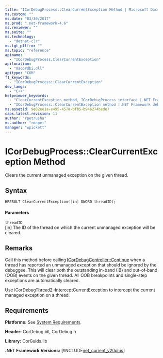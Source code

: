 ```yaml
---
title: "ICorDebugProcess::ClearCurrentException Method | Microsoft Docs"
ms.custom: ""
ms.date: "03/30/2017"
ms.prod: ".net-framework-4.6"
ms.reviewer: ""
ms.suite: ""
ms.technology: 
  - "dotnet-clr"
ms.tgt_pltfrm: ""
ms.topic: "reference"
apiname: 
  - "ICorDebugProcess.ClearCurrentException"
apilocation: 
  - "mscordbi.dll"
apitype: "COM"
f1_keywords: 
  - "ICorDebugProcess::ClearCurrentException"
dev_langs: 
  - "C++"
helpviewer_keywords: 
  - "ClearCurrentException method, ICorDebugProcess interface [.NET Framework debugging]"
  - "ICorDebugProcess::ClearCurrentException method [.NET Framework debugging]"
ms.assetid: 9e02ee1a-e495-4578-bfb5-b946274bede7
caps.latest.revision: 11
author: "rpetrusha"
ms.author: "ronpet"
manager: "wpickett"
---
```

# ICorDebugProcess::ClearCurrentException Method
Clears the current unmanaged exception on the given thread.  
  
## Syntax  
  
```  
HRESULT ClearCurrentException([in] DWORD threadID);  
```  
  
#### Parameters  
 `threadID`  
 [in] The ID of the thread on which the current unmanaged exception will be cleared.  
  
## Remarks  
 Call this method before calling [ICorDebugController::Continue](../../../../docs/framework/unmanaged-api/debugging/icordebugcontroller-continue-method.md) when a thread has reported an unmanaged exception that should be ignored by the debuggee. This will clear both the outstanding in-band (IB) and out-of-band (OOB) events on the given thread. All OOB breakpoints and single-step exceptions are automatically cleared.  
  
 Use [ICorDebugThread2::InterceptCurrentException](../../../../docs/framework/unmanaged-api/debugging/icordebugthread2-interceptcurrentexception-method.md) to intercept the current managed exception on a thread.  
  
## Requirements  
 **Platforms:** See [System Requirements](../../../../docs/framework/getting-started/system-requirements.md).  
  
 **Header:** CorDebug.idl, CorDebug.h  
  
 **Library:** CorGuids.lib  
  
 **.NET Framework Versions:** [!INCLUDE[net_current_v20plus](../../../../includes/net-current-v20plus-md.md)]